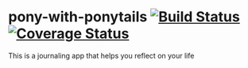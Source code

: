 pony-with-ponytails
[![Build Status](https://travis-ci.org/christophwong/pony-with-ponytails.svg?branch=master)](https://travis-ci.org/christophwong/pony-with-ponytails)
[![Coverage Status](https://coveralls.io/repos/christophwong/pony-with-ponytails/badge.png)](https://coveralls.io/r/christophwong/pony-with-ponytails)
===================

This is a journaling app that helps you reflect on your life

